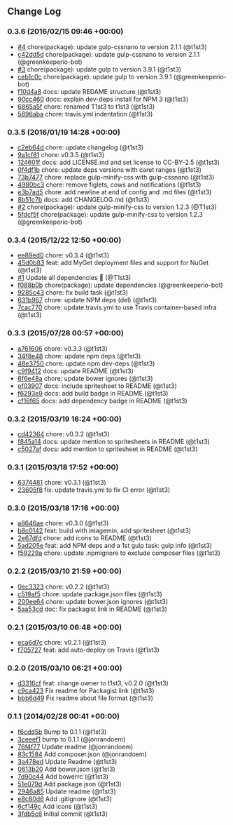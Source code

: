 ## Change Log

### 0.3.6 (2016/02/15 09:46 +00:00)
- [#4](https://github.com/legacy-icons/famfamfam-silk/pull/4) chore(package): update gulp-cssnano to version 2.1.1 (@t1st3)
- [c42dd5d](https://github.com/legacy-icons/famfamfam-silk/commit/c42dd5d13b47ba0e5752631e638d330e6b41a95f) chore(package): update gulp-cssnano to version 2.1.1 (@greenkeeperio-bot)
- [#3](https://github.com/legacy-icons/famfamfam-silk/pull/3) chore(package): update gulp to version 3.9.1 (@t1st3)
- [ceb1c0c](https://github.com/legacy-icons/famfamfam-silk/commit/ceb1c0cccb821b4aec419c760070f6d268130227) chore(package): update gulp to version 3.9.1 (@greenkeeperio-bot)
- [f10d4a8](https://github.com/legacy-icons/famfamfam-silk/commit/f10d4a8aaee9a2cd60d90744d772c7607ab0997c) docs: update REDAME structure (@t1st3)
- [90cc460](https://github.com/legacy-icons/famfamfam-silk/commit/90cc460c65281f4157d43e927f903f181df4159c) docs: explain dev-deps install for NPM 3 (@t1st3)
- [6865a5f](https://github.com/legacy-icons/famfamfam-silk/commit/6865a5f8e2db7de39e09914e11104c27314c358f) chore: renamed T1st3 to t1st3 (@t1st3)
- [5896aba](https://github.com/legacy-icons/famfamfam-silk/commit/5896aba2c11e995809996eaac1b23fa00233748c) chore: travis.yml indentation (@t1st3)

### 0.3.5 (2016/01/19 14:28 +00:00)
- [c2eb64d](https://github.com/legacy-icons/famfamfam-silk/commit/c2eb64d50971e017bb67c8a550d0f3263a2b1c89) chore: update changelog (@t1st3)
- [9a1cf81](https://github.com/legacy-icons/famfamfam-silk/commit/9a1cf817f1aaa834af1f1312a5cc07b22dd432fc) chore: v0.3.5 (@t1st3)
- [124601f](https://github.com/legacy-icons/famfamfam-silk/commit/124601f9b84d1dac527357461f80e479385ac579) docs: add LICENSE.md and set license to CC-BY-2.5 (@t1st3)
- [0f4df1b](https://github.com/legacy-icons/famfamfam-silk/commit/0f4df1bccd53fa64d9c888c7ecc89246a21abe6c) chore: update deps versions with caret ranges (@t1st3)
- [73b7477](https://github.com/legacy-icons/famfamfam-silk/commit/73b74772da85ec7a5d2afb1f7134144ea1bd83e3) chore: replace gulp-minify-css with gulp-cssnano (@t1st3)
- [4980bc3](https://github.com/legacy-icons/famfamfam-silk/commit/4980bc3d2df6176938faae2e3405ae231b69fe54) chore: remove figlets, cows and notifications (@t1st3)
- [e3b7ad5](https://github.com/legacy-icons/famfamfam-silk/commit/e3b7ad5060b7932f8b0636b58ed938c323c5b8a3) chore: add newline at end of config and .md files (@t1st3)
- [8b51c7b](https://github.com/legacy-icons/famfamfam-silk/commit/8b51c7b3fbab23211b615646c542bbcb0cf7d8e1) docs: add CHANGELOG.md (@t1st3)
- [#2](https://github.com/legacy-icons/famfamfam-silk/pull/2) chore(package): update gulp-minify-css to version 1.2.3 (@T1st3)
- [5fdcf5f](https://github.com/legacy-icons/famfamfam-silk/commit/5fdcf5f01aec849ecfbea7e1eaa94f9812f68a5b) chore(package): update gulp-minify-css to version 1.2.3 (@greenkeeperio-bot)

### 0.3.4 (2015/12/22 12:50 +00:00)
- [ee89ed0](https://github.com/legacy-icons/famfamfam-silk/commit/ee89ed015e74ea04bfa8678dd08ef0dde5f69b0a) chore: v0.3.4 (@t1st3)
- [45d0b83](https://github.com/legacy-icons/famfamfam-silk/commit/45d0b838a46857c23ab8ea635594e3db5178361f) feat: add MyGet deployment files and support for NuGet (@t1st3)
- [#1](https://github.com/legacy-icons/famfamfam-silk/pull/1) Update all dependencies 🌴 (@T1st3)
- [f088b0b](https://github.com/legacy-icons/famfamfam-silk/commit/f088b0b5675d37668aea7090f8db765d840d00c8) chore(package): update dependencies (@greenkeeperio-bot)
- [9285c43](https://github.com/legacy-icons/famfamfam-silk/commit/9285c43b8e0b5df3f5547be40eb1ccbd07e0601d) chore: fix build task (@t1st3)
- [631b967](https://github.com/legacy-icons/famfamfam-silk/commit/631b967d640c8e7741f06c3ca5f83a3f05542bf6) chore: update NPM deps (del) (@t1st3)
- [7cac770](https://github.com/legacy-icons/famfamfam-silk/commit/7cac770cdc0b50fa455745d21dc45ce3c1022695) chore: update.travis.yml to use Travis container-based infra (@t1st3)

### 0.3.3 (2015/07/28 00:57 +00:00)
- [a761606](https://github.com/legacy-icons/famfamfam-silk/commit/a7616060b334cb1ab111e9d4cb5870045d86bdbc) chore: v0.3.3 (@t1st3)
- [34f8e48](https://github.com/legacy-icons/famfamfam-silk/commit/34f8e4848d87b1c4115087bc4fd3309ca19c703f) chore: update npm deps (@t1st3)
- [48e3750](https://github.com/legacy-icons/famfamfam-silk/commit/48e37509e456a61af4967882959ae28a060ae4db) chore: update npm dev-deps (@t1st3)
- [c9f9412](https://github.com/legacy-icons/famfamfam-silk/commit/c9f94127e4b15d5d859b3c2c6d12ee3f9ca26db1) docs: update README (@t1st3)
- [6f6e48a](https://github.com/legacy-icons/famfamfam-silk/commit/6f6e48ac72a942218ebd779710b5798ab95d6e64) chore: update bower ignores (@t1st3)
- [ef03907](https://github.com/legacy-icons/famfamfam-silk/commit/ef03907ae7a8c85bdc67e964d775a5d9e7a13698) docs: include spritesheet to README (@t1st3)
- [f6293e9](https://github.com/legacy-icons/famfamfam-silk/commit/f6293e974bd1378d9a09abc8401138d2e70b9d27) docs: add build badge in README (@t1st3)
- [cf16f65](https://github.com/legacy-icons/famfamfam-silk/commit/cf16f65d222c256f2a1ff9225206cde24a9540e9) docs: add dependency badge in README (@t1st3)

### 0.3.2 (2015/03/19 16:24 +00:00)
- [cd42364](https://github.com/legacy-icons/famfamfam-silk/commit/cd42364fd198781e8a20f512e3d4636778fde9dc) chore: v0.3.2 (@t1st3)
- [f845a14](https://github.com/legacy-icons/famfamfam-silk/commit/f845a146c78712594c5627c2d29b6f3e00dd97f9) docs: update mention to spritesheets in README (@t1st3)
- [c5027af](https://github.com/legacy-icons/famfamfam-silk/commit/c5027af9a810f53ceaf1262363aeb2edbfac99b6) docs: add mention to spritesheet in README (@t1st3)

### 0.3.1 (2015/03/18 17:52 +00:00)
- [6374481](https://github.com/legacy-icons/famfamfam-silk/commit/637448133d62e7ed401cf7e33d2274507ba91eec) chore: v0.3.1 (@t1st3)
- [23605f8](https://github.com/legacy-icons/famfamfam-silk/commit/23605f865a13900c9e8a3826975cc715d58b9056) fix: update travis.yml to fix CI error (@t1st3)

### 0.3.0 (2015/03/18 17:16 +00:00)
- [a8646ae](https://github.com/legacy-icons/famfamfam-silk/commit/a8646ae76651c52623ee1753258cbe1784b58363) chore: v0.3.0 (@t1st3)
- [b8c0142](https://github.com/legacy-icons/famfamfam-silk/commit/b8c014277bd7d59e40da4eafdca200331c0fd7e1) feat: build with imagemin, add spritesheet (@t1st3)
- [2e67dfd](https://github.com/legacy-icons/famfamfam-silk/commit/2e67dfd32aa5af55637334eaa638512aa1412c3d) chore: add icons to README (@t1st3)
- [5ad205e](https://github.com/legacy-icons/famfamfam-silk/commit/5ad205e9e7a16581c33fb3d36c9983ac5fb27e58) feat: add NPM deps and a 1st gulp task: gulp info (@t1st3)
- [f59229a](https://github.com/legacy-icons/famfamfam-silk/commit/f59229afaabb2def2b66c2bedf2c38b7e342db67) chore: update .npmignore to exclude composer files (@t1st3)

### 0.2.2 (2015/03/10 21:59 +00:00)
- [0ec3323](https://github.com/legacy-icons/famfamfam-silk/commit/0ec3323bb8af062b583e72552d42187153145c24) chore: v0.2.2 (@t1st3)
- [c519af5](https://github.com/legacy-icons/famfamfam-silk/commit/c519af597630b878b8fea70691cfc55dbd9eeed2) chore: update package.json files (@t1st3)
- [200ee64](https://github.com/legacy-icons/famfamfam-silk/commit/200ee64157aa0aad2f08bd0af79b0536477bee1a) chore: update bower.json ignores (@t1st3)
- [5aa53cd](https://github.com/legacy-icons/famfamfam-silk/commit/5aa53cde57a4e64a2c996c0601a23f11a4958d36) doc: fix packagist link in README (@t1st3)

### 0.2.1 (2015/03/10 06:48 +00:00)
- [eca6d7c](https://github.com/legacy-icons/famfamfam-silk/commit/eca6d7c3d6a3ff5d0fe694a8657546960cbc5a2c) chore: v0.2.1 (@t1st3)
- [f705727](https://github.com/legacy-icons/famfamfam-silk/commit/f70572748729c0bd7eb63a12c7b78fc52cdf37ad) feat: add auto-deploy on Travis (@t1st3)

### 0.2.0 (2015/03/10 06:21 +00:00)
- [d3316cf](https://github.com/legacy-icons/famfamfam-silk/commit/d3316cf6be77ebd2e94cdc8975365e28e28ac2ee) feat: change owner to t1st3, v0.2.0 (@t1st3)
- [c9ca423](https://github.com/legacy-icons/famfamfam-silk/commit/c9ca423bcb0006593736ff8b866007cf00e02ad5) Fix readme for Packagist link (@t1st3)
- [bbb6d49](https://github.com/legacy-icons/famfamfam-silk/commit/bbb6d492fe5fe9e561648ee6404241a4f2916c7f) Fix readme about file format (@t1st3)

### 0.1.1 (2014/02/28 00:41 +00:00)
- [f6cdd5b](https://github.com/legacy-icons/famfamfam-silk/commit/f6cdd5b87d6df66da41fb70e411faba68b5f87df) Bump to 0.1.1 (@t1st3)
- [3ceeef1](https://github.com/legacy-icons/famfamfam-silk/commit/3ceeef123bf97e26636b458d5f9bb590c3d050bf) bump to 0.1.1 (@jonrandoem)
- [76f4f77](https://github.com/legacy-icons/famfamfam-silk/commit/76f4f77a540239578cc535ed4c0693ef5bd3a5b9) Update readme (@jonrandoem)
- [83c1584](https://github.com/legacy-icons/famfamfam-silk/commit/83c1584c1a8f6c920074b4cdb585b8962ac2b92f) Add composer.json (@jonrandoem)
- [3a478ed](https://github.com/legacy-icons/famfamfam-silk/commit/3a478ed1958b9f64df9cef2795364f7fc80d6223) Update Readme (@t1st3)
- [0613b20](https://github.com/legacy-icons/famfamfam-silk/commit/0613b20c1c742d0f7ecae99636b4bb9f49982c8f) Add bower.json (@t1st3)
- [7d90c44](https://github.com/legacy-icons/famfamfam-silk/commit/7d90c44ce3bd1a782daaf5d9bbfd079f7ba2ec04) Add bowerrc (@t1st3)
- [51e079d](https://github.com/legacy-icons/famfamfam-silk/commit/51e079decf8d03fe947d2183cff35c3b5e38e620) Add package.json (@t1st3)
- [2946a85](https://github.com/legacy-icons/famfamfam-silk/commit/2946a851ca32978cbb9614621c6eeabe6d031130) Update readme (@t1st3)
- [e8c80d6](https://github.com/legacy-icons/famfamfam-silk/commit/e8c80d67e84be58a50e2fad709fe26e6a1ab2a84) Add .gitignore (@t1st3)
- [6cf149c](https://github.com/legacy-icons/famfamfam-silk/commit/6cf149ceb902155d1d780069510550db8089c857) Add icons (@t1st3)
- [3fdb5c6](https://github.com/legacy-icons/famfamfam-silk/commit/3fdb5c61f1ff9557eeaca744a54bd2a4fb9edb1e) Initial commit (@t1st3)